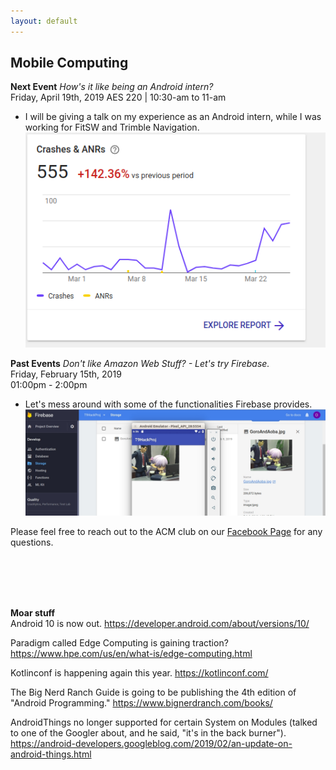 ```yaml
---
layout: default
---
```

## Mobile Computing
**Next Event**
*How's it like being an Android intern?* <br>
Friday, April 19th, 2019 AES 220 | 10:30-am to 11-am <br>

* I will be giving a talk on my experience as an Android intern, while
I was working for FitSW and Trimble Navigation.
 ![Alt text](./MyMistake.png?raw=true "Time to put out the fire.")

**Past Events**
*Don't like Amazon Web Stuff? - Let's try Firebase.*<br>
Friday, February 15th, 2019 <br>
01:00pm - 2:00pm
<br>

   * Let's mess around with some of the functionalities Firebase provides.
    ![Alt text](./2019_Feb_SIG.jpg?raw=true "Lonely Gourment and Firebase")

Please feel free to reach out to the ACM club on our [Facebook Page](https://www.facebook.com/MSUDenverACM/) for any questions.
<br>
<br>
<br>


<br>
<br>

**Moar stuff**
<br>
Android 10 is now out.
<https://developer.android.com/about/versions/10/>

Paradigm called Edge Computing is gaining traction?
<https://www.hpe.com/us/en/what-is/edge-computing.html>

Kotlinconf is happening again this year.
<https://kotlinconf.com/>

The Big Nerd Ranch Guide is going to be publishing the 4th edition of "Android Programming."
<https://www.bignerdranch.com/books/>

AndroidThings no longer supported for certain System on Modules (talked to one of the Googler about, and he said, "it's in the back burner").
<https://android-developers.googleblog.com/2019/02/an-update-on-android-things.html>
